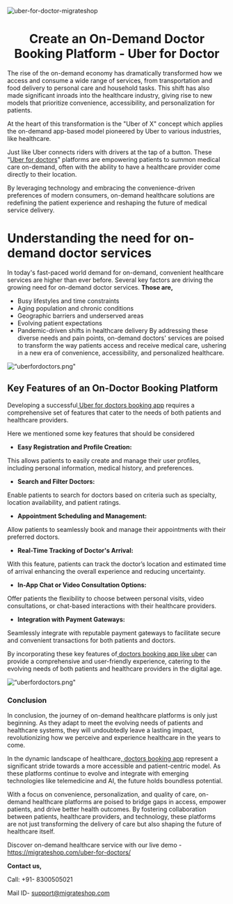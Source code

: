 ![uber-for-doctor-migrateshop](https://github.com/migrateshop/uber-for-doctors/assets/77200601/971346fe-b152-419a-afed-8ef4ad5fea3f)


<h1 align="center"> Create an On-Demand Doctor Booking Platform - Uber for Doctor </h1> 


The rise of the on-demand economy has dramatically transformed how we access and consume a wide range of services, from transportation and food delivery to personal care and household tasks. This shift has also made significant inroads into the healthcare industry, giving rise to new models that prioritize convenience, accessibility, and personalization for patients.

At the heart of this transformation is the "Uber of X" concept which applies the on-demand app-based model pioneered by Uber to various industries, like healthcare.

Just like Uber connects riders with drivers at the tap of a button. These “[Uber for doctors](https://migrateshop.com/uber-for-doctor/)" platforms are empowering patients to summon medical care on-demand, often with the ability to have a healthcare provider come directly to their location. 

By leveraging technology and embracing the convenience-driven preferences of modern consumers, on-demand healthcare solutions are redefining the patient experience and reshaping the future of medical service delivery.

# Understanding the need for on-demand doctor services
In today's fast-paced world demand for on-demand, convenient healthcare services are higher than ever before. Several key factors are driving the growing need for on-demand doctor services.
**Those are,**
* Busy lifestyles and time constraints
* Aging population and chronic conditions
* Geographic barriers and underserved areas
* Evolving patient expectations
* Pandemic-driven shifts in healthcare delivery
By addressing these diverse needs and pain points, on-demand doctors' services are poised to transform the way patients access and receive medical care, ushering in a new era of convenience, accessibility, and personalized healthcare.

<div class="Box-sc-g0xbh4-0 iIZCet"><img alt=“uberfordoctors.png" src="https://github.com/migrateshop/uber-for-doctors/blob/main/images/uber-for-doctors-app-development-migrateshop.png" data-hpc="true" class="Box-sc-g0xbh4-0 kzRgrI"></div>

## Key Features of an On-Doctor Booking Platform
Developing a successful[ Uber for doctors booking app](https://migrateshop.com/uber-for-doctor/) requires a comprehensive set of features that cater to the needs of both patients and healthcare providers. 

Here we mentioned some key features that should be considered

* **Easy Registration and Profile Creation:** 

This allows patients to easily create and manage their user profiles, including personal information, medical history, and preferences. 
* **Search and Filter Doctors:** 

Enable patients to search for doctors based on criteria such as specialty, location availability, and patient ratings.
* **Appointment Scheduling and Management:** 

Allow patients to seamlessly book and manage their appointments with their preferred doctors.
* **Real-Time Tracking of Doctor's Arrival:** 

With this feature, patients can track the doctor’s location and estimated time of arrival enhancing the overall experience and reducing uncertainty.
* **In-App Chat or Video Consultation Options:** 

Offer patients the flexibility to choose between personal visits, video consultations, or chat-based interactions with their healthcare providers. 
* **Integration with Payment Gateways:** 

Seamlessly integrate with reputable payment gateways to facilitate secure and convenient transactions for both patients and doctors.

By incorporating these key features of[ doctors booking app like uber](https://migrateshop.com/uber-for-doctor/) can provide a comprehensive and user-friendly experience, catering to the evolving needs of both patients and healthcare providers in the digital age.


<div class="Box-sc-g0xbh4-0 iIZCet"><img alt=“uberfordoctors.png" src="https://github.com/migrateshop/uber-for-doctors/blob/main/images/uber-for-doctors-app-migrateshop.png" data-hpc="true" class="Box-sc-g0xbh4-0 kzRgrI"></div>

### Conclusion

In conclusion, the journey of on-demand healthcare platforms is only just beginning. As they adapt to meet the evolving needs of patients and healthcare systems, they will undoubtedly leave a lasting impact, revolutionizing how we perceive and experience healthcare in the years to come.

In the dynamic landscape of healthcare,[ doctors booking app](https://migrateshop.com/uber-for-doctor/) represent a significant stride towards a more accessible and patient-centric model. As these platforms continue to evolve and integrate with emerging technologies like telemedicine and AI, the future holds boundless potential.

With a focus on convenience, personalization, and quality of care, on-demand healthcare platforms are poised to bridge gaps in access, empower patients, and drive better health outcomes. By fostering collaboration between patients, healthcare providers, and technology, these platforms are not just transforming the delivery of care but also shaping the future of healthcare itself.

Discover on-demand healthcare service with our live demo - https://migrateshop.com/uber-for-doctors/


**Contact us,**

Call: +91- 8300505021

Mail ID- [support@migrateshop.com](mailto:support@migrateshop.com)




